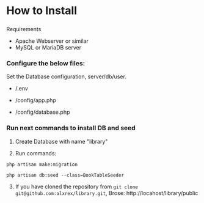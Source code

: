 # How to Install

###
Requirements
* Apache Webserver or similar
* MySQL or MariaDB server


### Configure the below files:

Set the Database configuration, server/db/user.

* /.env

* /config/app.php

* /config/database.php



### Run next commands to install DB and seed

1. Create Database with name "library"

2. Run commands:
```
php artisan make:migration
```

```
php artisan db:seed --class=BookTableSeeder
```

3.  If you have cloned the repository from `git clone git@github.com:alxrex/library.git`, Brose: http://locahost/library/public